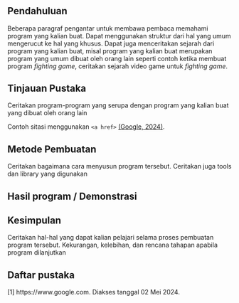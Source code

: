 

# <Judul besar atau nama program yang dibuat>

## Pendahuluan
Beberapa paragraf pengantar untuk membawa pembaca memahami program yang kalian 
buat. Dapat menggunakan struktur dari hal yang umum mengerucut ke hal yang khusus.
Dapat juga menceritakan sejarah dari program yang kalian buat, misal program
yang kalian buat merupakan program yang umum dibuat oleh orang lain seperti
contoh ketika membuat program _fighting game_, ceritakan sejarah video game
untuk _fighting game_.

## Tinjauan Pustaka
Ceritakan program-program yang serupa dengan program yang kalian buat yang
dibuat oleh orang lain

Contoh sitasi menggunakan `<a href>` <a href="#div_ref1">(Google, 2024)</a>.

## Metode Pembuatan
Ceritakan bagaimana cara menyusun program tersebut.
Ceritakan juga tools dan library yang digunakan

## Hasil program / Demonstrasi

## Kesimpulan
Ceritakan hal-hal yang dapat kalian pelajari selama proses pembuatan program tersebut.
Kekurangan, kelebihan, dan rencana tahapan apabila program dilanjutkan

## Daftar pustaka
<div id="div_ref1"> 
  [1] https://www.google.com. Diakses tanggal 02 Mei 2024.
</div>